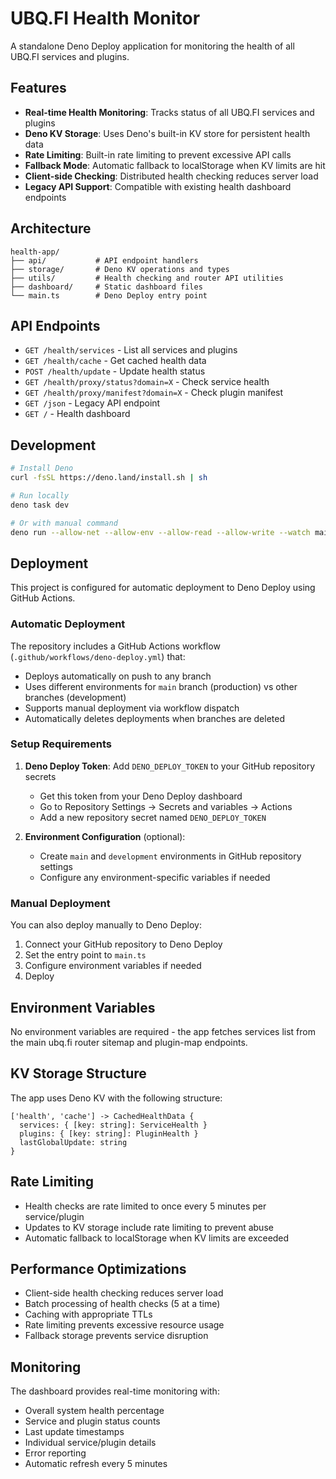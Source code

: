 # UBQ.FI Health Monitor

A standalone Deno Deploy application for monitoring the health of all UBQ.FI services and plugins.

## Features

- **Real-time Health Monitoring**: Tracks status of all UBQ.FI services and plugins
- **Deno KV Storage**: Uses Deno's built-in KV store for persistent health data
- **Rate Limiting**: Built-in rate limiting to prevent excessive API calls
- **Fallback Mode**: Automatic fallback to localStorage when KV limits are hit
- **Client-side Checking**: Distributed health checking reduces server load
- **Legacy API Support**: Compatible with existing health dashboard endpoints

## Architecture

```
health-app/
├── api/           # API endpoint handlers
├── storage/       # Deno KV operations and types
├── utils/         # Health checking and router API utilities
├── dashboard/     # Static dashboard files
└── main.ts        # Deno Deploy entry point
```

## API Endpoints

- `GET /health/services` - List all services and plugins
- `GET /health/cache` - Get cached health data
- `POST /health/update` - Update health status
- `GET /health/proxy/status?domain=X` - Check service health
- `GET /health/proxy/manifest?domain=X` - Check plugin manifest
- `GET /json` - Legacy API endpoint
- `GET /` - Health dashboard

## Development

```bash
# Install Deno
curl -fsSL https://deno.land/install.sh | sh

# Run locally
deno task dev

# Or with manual command
deno run --allow-net --allow-env --allow-read --allow-write --watch main.ts
```

## Deployment

This project is configured for automatic deployment to Deno Deploy using GitHub Actions.

### Automatic Deployment

The repository includes a GitHub Actions workflow (`.github/workflows/deno-deploy.yml`) that:

- Deploys automatically on push to any branch
- Uses different environments for `main` branch (production) vs other branches (development)
- Supports manual deployment via workflow dispatch
- Automatically deletes deployments when branches are deleted

### Setup Requirements

1. **Deno Deploy Token**: Add `DENO_DEPLOY_TOKEN` to your GitHub repository secrets
   - Get this token from your Deno Deploy dashboard
   - Go to Repository Settings → Secrets and variables → Actions
   - Add a new repository secret named `DENO_DEPLOY_TOKEN`

2. **Environment Configuration** (optional):
   - Create `main` and `development` environments in GitHub repository settings
   - Configure any environment-specific variables if needed

### Manual Deployment

You can also deploy manually to Deno Deploy:

1. Connect your GitHub repository to Deno Deploy
2. Set the entry point to `main.ts`
3. Configure environment variables if needed
4. Deploy

## Environment Variables

No environment variables are required - the app fetches services list from the main ubq.fi router sitemap and plugin-map endpoints.

## KV Storage Structure

The app uses Deno KV with the following structure:

```
['health', 'cache'] -> CachedHealthData {
  services: { [key: string]: ServiceHealth }
  plugins: { [key: string]: PluginHealth }
  lastGlobalUpdate: string
}
```

## Rate Limiting

- Health checks are rate limited to once every 5 minutes per service/plugin
- Updates to KV storage include rate limiting to prevent abuse
- Automatic fallback to localStorage when KV limits are exceeded

## Performance Optimizations

- Client-side health checking reduces server load
- Batch processing of health checks (5 at a time)
- Caching with appropriate TTLs
- Rate limiting prevents excessive resource usage
- Fallback storage prevents service disruption

## Monitoring

The dashboard provides real-time monitoring with:

- Overall system health percentage
- Service and plugin status counts
- Last update timestamps
- Individual service/plugin details
- Error reporting
- Automatic refresh every 5 minutes
